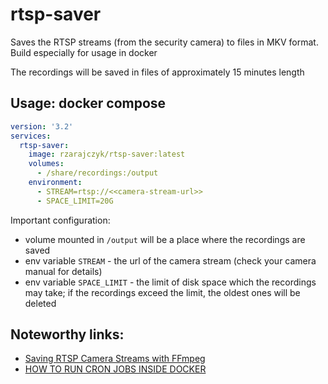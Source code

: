 # rtsp-saver

Saves the RTSP streams (from the security camera) to files in MKV format.
Build especially for usage in docker

The recordings will be saved in files of approximately 15 minutes length

## Usage: docker compose

```yaml
version: '3.2'
services:
  rtsp-saver:
    image: rzarajczyk/rtsp-saver:latest
    volumes:
      - /share/recordings:/output
    environment:
      - STREAM=rtsp://<<camera-stream-url>>
      - SPACE_LIMIT=20G
```

Important configuration:

- volume mounted in `/output` will be a place where the recordings are saved
- env variable `STREAM` - the url of the camera stream (check your camera manual for details)
- env variable `SPACE_LIMIT` - the limit of disk space which the recordings may take; if the recordings exceed the limit, the
  oldest ones will be deleted


## Noteworthy links:

 - [Saving RTSP Camera Streams with FFmpeg](https://medium.com/@tom.humph/saving-rtsp-camera-streams-with-ffmpeg-baab7e80d767)
 - [HOW TO RUN CRON JOBS INSIDE DOCKER](https://lostindetails.com/articles/How-to-run-cron-inside-Docker)